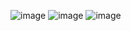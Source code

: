 ![image](https://github.com/user-attachments/assets/fa4f740f-14c1-47d8-b0ce-84760f8de4da)
![image](https://github.com/user-attachments/assets/96517ee4-e818-4459-9c5f-4c7db8cf87e2)
![image](https://github.com/user-attachments/assets/24f62ad3-1455-4ee6-baad-9266c6629d84)

